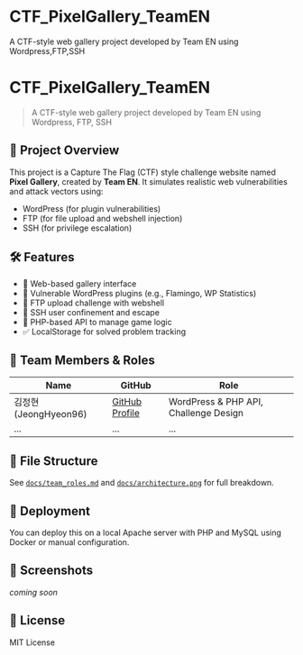 # CTF_PixelGallery_TeamEN
A CTF-style web gallery project developed by Team EN using Wordpress,FTP,SSH

# CTF_PixelGallery_TeamEN

> A CTF-style web gallery project developed by Team EN using Wordpress, FTP, SSH

## 🎯 Project Overview

This project is a Capture The Flag (CTF) style challenge website named **Pixel Gallery**, created by **Team EN**. It simulates realistic web vulnerabilities and attack vectors using:

- WordPress (for plugin vulnerabilities)
- FTP (for file upload and webshell injection)
- SSH (for privilege escalation)

## 🛠️ Features

- 📸 Web-based gallery interface
- 🔐 Vulnerable WordPress plugins (e.g., Flamingo, WP Statistics)
- 📂 FTP upload challenge with webshell
- 🐧 SSH user confinement and escape
- 📜 PHP-based API to manage game logic
- ✅ LocalStorage for solved problem tracking

## 🧠 Team Members & Roles

| Name       | GitHub           | Role               |
|------------|------------------|--------------------|
| 김정현 (JeongHyeon96) | [GitHub Profile](https://github.com/JeongHyeon96) | WordPress & PHP API, Challenge Design |
| ...        | ...              | ...                |

## 📂 File Structure

See [`docs/team_roles.md`](docs/team_roles.md) and [`docs/architecture.png`](docs/architecture.png) for full breakdown.

## 🚀 Deployment

You can deploy this on a local Apache server with PHP and MySQL using Docker or manual configuration.

## 📸 Screenshots

_coming soon_

## 📄 License

MIT License
